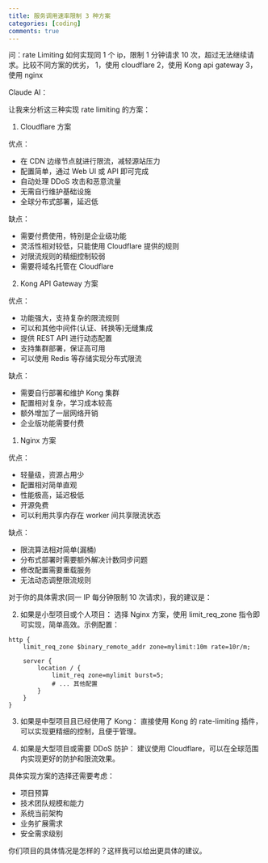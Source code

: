 ```yaml
---
title: 服务调用速率限制 3 种方案
categories: [coding]
comments: true
---
```


 问：rate Limiting 如何实现同 1 个 ip，限制 1 分钟请求 10 次，超过无法继续请求。比较不同方案的优劣， 1，使用 cloudflare 2，使用 Kong api gateway 3，使用 nginx

Claude AI：

让我来分析这三种实现 rate limiting 的方案：

1. Cloudflare 方案

优点：
- 在 CDN 边缘节点就进行限流，减轻源站压力
- 配置简单，通过 Web UI 或 API 即可完成
- 自动处理 DDoS 攻击和恶意流量
- 无需自行维护基础设施
- 全球分布式部署，延迟低

缺点：
- 需要付费使用，特别是企业级功能
- 灵活性相对较低，只能使用 Cloudflare 提供的规则
- 对限流规则的精细控制较弱
- 需要将域名托管在 Cloudflare

2. Kong API Gateway 方案

优点：
- 功能强大，支持复杂的限流规则
- 可以和其他中间件(认证、转换等)无缝集成
- 提供 REST API 进行动态配置
- 支持集群部署，保证高可用
- 可以使用 Redis 等存储实现分布式限流

缺点：
- 需要自行部署和维护 Kong 集群
- 配置相对复杂，学习成本较高
- 额外增加了一层网络开销
- 企业版功能需要付费

1. Nginx 方案

优点：
- 轻量级，资源占用少
- 配置相对简单直观
- 性能极高，延迟极低
- 开源免费
- 可以利用共享内存在 worker 间共享限流状态

缺点：
- 限流算法相对简单(漏桶)
- 分布式部署时需要额外解决计数同步问题
- 修改配置需要重载服务
- 无法动态调整限流规则

对于你的具体需求(同一 IP 每分钟限制 10 次请求)，我的建议是：

2. 如果是小型项目或个人项目：
   选择 Nginx 方案，使用 limit_req_zone 指令即可实现，简单高效。示例配置：

```nginx
http {
    limit_req_zone $binary_remote_addr zone=mylimit:10m rate=10r/m;
    
    server {
        location / {
            limit_req zone=mylimit burst=5;
            # ... 其他配置
        }
    }
}
```

3. 如果是中型项目且已经使用了 Kong：
   直接使用 Kong 的 rate-limiting 插件，可以实现更精细的控制，且便于管理。

4. 如果是大型项目或需要 DDoS 防护：
   建议使用 Cloudflare，可以在全球范围内实现更好的防护和限流效果。

具体实现方案的选择还需要考虑：
- 项目预算
- 技术团队规模和能力
- 系统当前架构
- 业务扩展需求
- 安全需求级别

你们项目的具体情况是怎样的？这样我可以给出更具体的建议。
